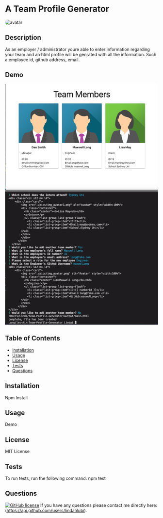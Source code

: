 # A Team Profile Generator

<img src="https://avatars.githubusercontent.com/u/73988543?v=4" alt="avatar" style="border-radius: 36px" width="60" />

## Description

As an employer / administrator youre able to enter information regarding your team and an html profile will be genrated with all the information. Such a employee id, github address, email.

## Demo

<img src="output/pics/demopic.png"/>
<img src="output/pics/screenshot.png"/>

## Table of Contents 

* [Installation](#installation)
* [Usage](#usage)
* [License](#license)
* [Tests](#tests)
* [Questions](#questions)

## Installation

Npm Install

## Usage

Demo

## License

MIT License

## Tests

To run tests, run the following command:
npm test

## Questions

[![GitHub license](https://img.shields.io/badge/GitHubUser-lindahlubi-orange)](https://api.github.com/users/lindahlubi)
If you have any questions please contact me directly here: (https://api.github.com/users/lindahlubi).